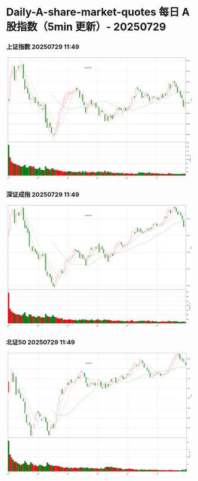 
# Daily-A-share-market-quotes 每日 A 股指数（5min 更新）- 20250729

### 上证指数 20250729 11:49
![](./fig/2025/7/20250729-sh000001.png)

### 深证成指 20250729 11:49
![](./fig/2025/7/20250729-sz399001.png)

### 北证50 20250729 11:49
![](./fig/2025/7/20250729-bj899050.png)
